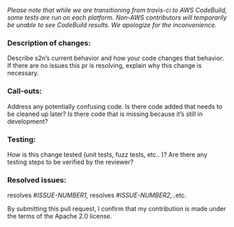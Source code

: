 _Please note that while we are transitioning from travis-ci to AWS CodeBuild, some tests are run on each platform. Non-AWS contributors will temporarily be unable to see CodeBuild results. We apologize for the inconvenience._

### **Description of changes**: 
Describe s2n’s current behavior and how your code changes that behavior. If there are no issues this pr is resolving, explain why this change is necessary.
### Call-outs:
Address any potentially confusing code. Is there code added that needs to be cleaned up later? Is there code that is missing because it’s still in development? 
### Testing:
 How is this change tested (unit tests, fuzz tests, etc.. )? Are there any testing steps to be verified by the reviewer?
### Resolved issues:
 resolves #*ISSUE-NUMBER1,* resolves *#ISSUE-NUMBER2,*..etc.

By submitting this pull request, I confirm that my contribution is made under the terms of the Apache 2.0 license.
